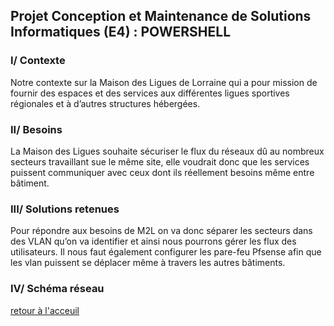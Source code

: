 ## Projet Conception et Maintenance de Solutions Informatiques (E4) : POWERSHELL

### I/ Contexte 

Notre contexte sur la Maison des Ligues de Lorraine qui a pour mission de fournir des espaces et des services aux différentes ligues sportives régionales et à d’autres structures hébergées.

### II/ Besoins


La Maison des Ligues souhaite sécuriser le flux du réseaux dû au nombreux secteurs travaillant sue le même site, elle voudrait donc que les services puissent communiquer avec ceux dont ils réellement besoins même entre bâtiment.

### III/ Solutions retenues

Pour répondre aux besoins de M2L on va donc séparer les secteurs dans des VLAN qu’on va identifier et ainsi nous pourrons gérer les flux des utilisateurs. Il nous faut également configurer les pare-feu Pfsense afin que les vlan puissent se déplacer même à travers les autres bâtiments.

### IV/ Schéma réseau















[retour à l'acceuil](https://yassineoby.github.io/PortFolio-Yassine-OUBOUYA/)

